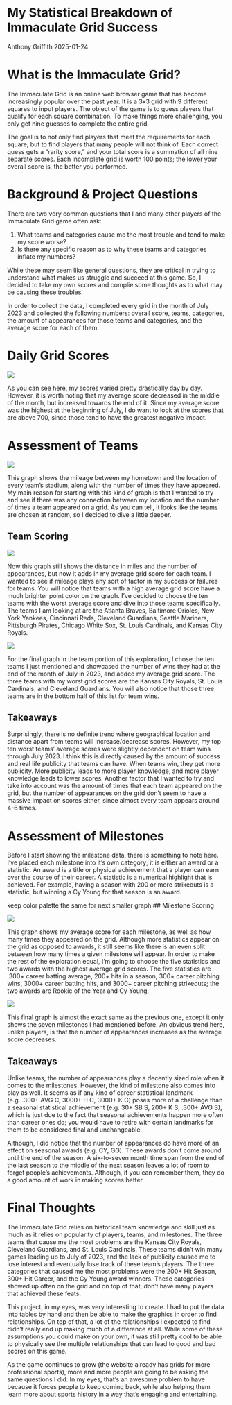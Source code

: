 My Statistical Breakdown of Immaculate Grid Success
================
Anthony Griffith
2025-01-24

# What is the Immaculate Grid?

The Immaculate Grid is an online web browser game that has become
increasingly popular over the past year. It is a 3x3 grid with 9
different squares to input players. The object of the game is to guess
players that qualify for each square combination. To make things more
challenging, you only get nine guesses to complete the entire grid.

The goal is to not only find players that meet the requirements for each
square, but to find players that many people will not think of. Each
correct guess gets a “rarity score,” and your total score is a summation
of all nine separate scores. Each incomplete grid is worth 100 points;
the lower your overall score is, the better you performed.

# Background & Project Questions

There are two very common questions that I and many other players of the
Immaculate Grid game often ask:

1.  What teams and categories cause me the most trouble and tend to make
    my score worse?
2.  Is there any specific reason as to why these teams and categories
    inflate my numbers?

While these may seem like general questions, they are critical in trying
to understand what makes us struggle and succeed at this game. So, I
decided to take my own scores and complie some thoughts as to what may
be causing these troubles.

In order to collect the data, I completed every grid in the month of
July 2023 and collected the following numbers: overall score, teams,
categories, the amount of appearances for those teams and categories,
and the average score for each of them.

# Daily Grid Scores

![](GridRMarkdown_files/figure-gfm/unnamed-chunk-2-1.png)<!-- -->

As you can see here, my scores varied pretty drastically day by day.
However, it is worth noting that my average score decreased in the
middle of the month, but increased towards the end of it. Since my
average score was the highest at the beginning of July, I do want to
look at the scores that are above 700, since those tend to have the
greatest negative impact.

# Assessment of Teams

![](GridRMarkdown_files/figure-gfm/unnamed-chunk-3-1.png)<!-- -->

This graph shows the mileage between my hometown and the location of
every team’s stadium, along with the number of times they have appeared.
My main reason for starting with this kind of graph is that I wanted to
try and see if there was any connection between my location and the
number of times a team appeared on a grid. As you can tell, it looks
like the teams are chosen at random, so I decided to dive a little
deeper.

## Team Scoring

![](GridRMarkdown_files/figure-gfm/unnamed-chunk-4-1.png)<!-- -->

Now this graph still shows the distance in miles and the number of
appearances, but now it adds in my average grid score for each team. I
wanted to see if mileage plays any sort of factor in my success or
failures for teams. You will notice that teams with a high average grid
score have a much brighter point color on the graph. I’ve decided to
choose the ten teams with the worst average score and dive into those
teams specifically. The teams I am looking at are the Atlanta Braves,
Baltimore Orioles, New York Yankees, Cincinnati Reds, Cleveland
Guardians, Seattle Mariners, Pittsburgh Pirates, Chicago White Sox,
St. Louis Cardinals, and Kansas City Royals.

![](GridRMarkdown_files/figure-gfm/unnamed-chunk-5-1.png)<!-- -->

For the final graph in the team portion of this exploration, I chose the
ten teams I just mentioned and showcased the number of wins they had at
the end of the month of July in 2023, and added my average grid score.
The three teams with my worst grid scores are the Kansas City Royals,
St. Louis Cardinals, and Cleveland Guardians. You will also notice that
those three teams are in the bottom half of this list for team wins.

## Takeaways

Surprisingly, there is no definite trend where geographical location and
distance apart from teams will increase/decrease scores. However, my top
ten worst teams’ average scores were slightly dependent on team wins
through July 2023. I think this is directly caused by the amount of
success and real life publicity that teams can have. When teams win,
they get more publicity. More publicity leads to more player knowledge,
and more player knowledge leads to lower scores. Another factor that I
wanted to try and take into account was the amount of times that each
team appeared on the grid, but the number of appearances on the grid
don’t seem to have a massive impact on scores either, since almost every
team appears around 4-6 times.

# Assessment of Milestones

Before I start showing the milestone data, there is something to note
here. I’ve placed each milestone into it’s own category; it is either an
award or a statistic. An award is a title or physical achievement that a
player can earn over the course of their career. A statistic is a
numerical highlight that is achieved. For example, having a season with
200 or more strikeouts is a statistic, but winning a Cy Young for that
season is an award.

keep color palette the same for next smaller graph \## Milestone Scoring

![](GridRMarkdown_files/figure-gfm/unnamed-chunk-6-1.png)<!-- -->

This graph shows my average score for each milestone, as well as how
many times they appeared on the grid. Although more statistics appear on
the grid as opposed to awards, it still seems like there is an even
split between how many times a given milestone will appear. In order to
make the rest of the exploration equal, I’m going to choose the five
statistics and two awards with the highest average grid scores. The five
statistics are .300+ career batting average, 200+ hits in a season, 300+
career pitching wins, 3000+ career batting hits, and 3000+ career
pitching strikeouts; the two awards are Rookie of the Year and Cy Young.

![](GridRMarkdown_files/figure-gfm/unnamed-chunk-7-1.png)<!-- -->

This final graph is almost the exact same as the previous one, except it
only shows the seven milestones I had mentioned before. An obvious trend
here, unlike players, is that the number of appearances increases as the
average score decreases.

## Takeaways

Unlike teams, the number of appearances play a decently sized role when
it comes to the milestones. However, the kind of milestone also comes
into play as well. It seems as if any kind of career statistical
landmark (e.g. .300+ AVG C, 3000+ H C, 3000+ K C) poses more of a
challenge than a seasonal statistical achievement (e.g. 30+ SB S, 200+ K
S, .300+ AVG S), which is just due to the fact that seasonal
achievements happen more often than career ones do; you would have to
retire with certain landmarks for them to be considered final and
unchangeable.

Although, I did notice that the number of appearances do have more of an
effect on seasonal awards (e.g. CY, GG). These awards don’t come around
until the end of the season. A six-to-seven month time span from the end
of the last season to the middle of the next season leaves a lot of room
to forget people’s achievements. Although, if you can remember them,
they do a good amount of work in making scores better.

# Final Thoughts

The Immaculate Grid relies on historical team knowledge and skill just
as much as it relies on popularity of players, teams, and milestones.
The three teams that cause me the most problems are the Kansas City
Royals, Cleveland Guardians, and St. Louis Cardinals. These teams didn’t
win many games leading up to July of 2023, and the lack of publicity
caused me to lose interest and eventually lose track of these team’s
players. The three categories that caused me the most problems were the
200+ Hit Season, 300+ Hit Career, and the Cy Young award winners. These
categories showed up often on the grid and on top of that, don’t have
many players that achieved these feats.

This project, in my eyes, was very interesting to create. I had to put
the data into tables by hand and then be able to make the graphics in
order to find relationships. On top of that, a lot of the relationships
I expected to find didn’t really end up making much of a difference at
all. While some of these assumptions you could make on your own, it was
still pretty cool to be able to physically see the multiple
relationships that can lead to good and bad scores on this game.

As the game continues to grow (the website already has grids for more
professional sports), more and more people are going to be asking the
same questions I did. In my eyes, that’s an awesome problem to have
because it forces people to keep coming back, while also helping them
learn more about sports history in a way that’s engaging and
entertaining.
